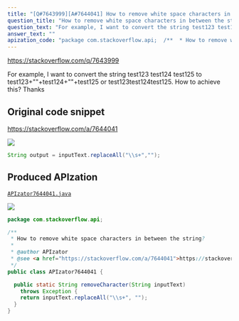 ```yaml
---
title: "[Q#7643999][A#7644041] How to remove white space characters in between the string?"
question_title: "How to remove white space characters in between the string?"
question_text: "For example, I want to convert the string test123 test124 test125  to test123+\"\"+test124+\"\"+test125 or test123test124test125. How to achieve this? Thanks"
answer_text: ""
apization_code: "package com.stackoverflow.api;  /**  * How to remove white space characters in between the string?  *  * @author APIzator  * @see <a href=\"https://stackoverflow.com/a/7644041\">https://stackoverflow.com/a/7644041</a>  */ public class APIzator7644041 {    public static String removeCharacter(String inputText)     throws Exception {     return inputText.replaceAll(\"\\\\s+\", \"\");   } }"
---
```


https://stackoverflow.com/q/7643999

For example, I want to convert the string test123 test124 test125  to
test123+&quot;&quot;+test124+&quot;&quot;+test125 or test123test124test125.
How to achieve this?
Thanks



## Original code snippet

https://stackoverflow.com/a/7644041



<div class="code-logo"><img src="/stackoverflow.png" /></div>

```java
String output = inputText.replaceAll("\\s+","");
```

## Produced APIzation

[`APIzator7644041.java`](https://github.com/pasqualesalza/apization/raw/main/data/search/APIzator7644041.java)

<div class="code-logo"><img src="/apizator.png" /></div>

```java
package com.stackoverflow.api;

/**
 * How to remove white space characters in between the string?
 *
 * @author APIzator
 * @see <a href="https://stackoverflow.com/a/7644041">https://stackoverflow.com/a/7644041</a>
 */
public class APIzator7644041 {

  public static String removeCharacter(String inputText)
    throws Exception {
    return inputText.replaceAll("\\s+", "");
  }
}

```